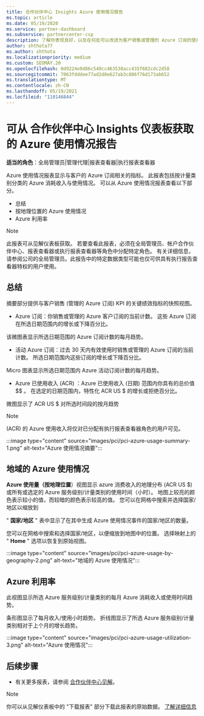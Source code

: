```yaml
---
title: 合作伙伴中心 Insights Azure 使用情况报告
ms.topic: article
ms.date: 05/19/2020
ms.service: partner-dashboard
ms.subservice: partnercenter-csp
description: 了解你表现良好，以及在何处可以改进为客户销售或管理的 Azure 订阅的使用。
author: shthota77
ms.author: shthota
ms.localizationpriority: medium
ms.custom: SEOMAY.20
ms.openlocfilehash: 0d9224e9d86c540cc463538acc435f682cdc2d58
ms.sourcegitcommit: 7063fdddee77ad2d8e627ab3c806f76d173ab652
ms.translationtype: MT
ms.contentlocale: zh-CN
ms.lasthandoff: 05/19/2021
ms.locfileid: "110146844"
---
```

# <a name="azure-usage-report-available-from-the-partner-center-insights-dashboard"></a>可从 合作伙伴中心 Insights 仪表板获取的 Azure 使用情况报告

**适当的角色**：全局管理员|管理代理|报表查看器|执行报表查看器

Azure 使用情况报表显示与客户的 Azure 订阅相关的指标。 此报表包括按计量类别分类的 Azure 消耗收入与使用情况。 可以从 Azure 使用情况报表查看以下部分。

- 总结
- 按地理位置的 Azure 使用情况
- Azure 利用率

 > [!NOTE]
 > 此报表可从见解仪表板获取。 若要查看此报表，必须在全局管理员、帐户合作伙伴中心、报表查看器或执行报表查看器等角色中分配特定角色。 有关详细信息，请参阅公司的全局管理员。此报告中的特定数据类型可能也仅可供具有执行报告查看器特权的用户使用。

## <a name="summary"></a>总结

摘要部分提供与客户销售 (管理的 Azure 订阅) KPI 的关键绩效指标的快照视图。  

- Azure 订阅：你销售或管理的 Azure 客户订阅的当前计数。
这些 Azure 订阅在所选日期范围内的增长或下降百分比。

该微图表显示所选日期范围的 Azure 订阅计数的每月趋势。
- 活动 Azure 订阅：过去 30 天内有效使用时销售或管理的 Azure 订阅的当前计数。
所选日期范围内这些订阅的增长或下降百分比。

Micro 图表显示所选日期范围内 Azure 活动订阅计数的每月趋势。

- Azure 已使用收入 (ACR) ：Azure 已使用收入 (日期) 范围内你具有的总价值 $$ 。
在选定的日期范围内，特性化 ACR US $ 的增长或拒绝百分比。 

微图显示了 ACR US $ 对所选时间段的按月趋势


> [!NOTE]
 >  (ACR) 的 Azure 使用收入将仅对已分配有执行报表查看器角色的用户可见。

:::image type="content" source="images/pci/pci-azure-usage-summary-1.png" alt-text="Azure 使用情况摘要":::

## <a name="azure-usage-by-geography"></a>地域的 Azure 使用情况

**Azure 使用量（按地理位置**）视图显示 azure 消费收入的地理分布 (ACR US $) 或所有或选定的 Azure 服务级别/计量类别的使用时间（小时）。 地图上较亮的颜色表示较小的值，而较暗的颜色表示较高的值。 您可以在网格中搜索并选择国家/地区以缩放到 

" **国家/地区** " 表中显示了在其中生成 Azure 使用情况事件的国家/地区的数量。

您可以在网格中搜索和选择国家/地区，以便缩放到地图中的位置。 选择映射上的 " **Home** " 选项以恢复到原始视图。

:::image type="content" source="images/pci/pci-azure-usage-by-geography-2.png" alt-text="地域的 Azure 使用情况":::

## <a name="azure-utilization"></a>Azure 利用率

此视图显示所选 Azure 服务级别/计量类别的每月 Azure 消耗收入或使用时间趋势。 

条形图显示了每月收入/使用小时趋势。 折线图显示了所选 Azure 服务级别/计量类别相对于上个月的增长趋势。

:::image type="content" source="images/pci/pci-azure-usage-utilization-3.png" alt-text="Azure 使用情况":::

## <a name="next-steps"></a>后续步骤

- 有关更多报表，请参阅 [合作伙伴中心见解](partner-center-insights.md)。

>[!NOTE] 
> 你可以从见解仪表板中的 "下载报表" 部分下载此报表的原始数据。 [了解详细信息](pci-download-reports.md) 
